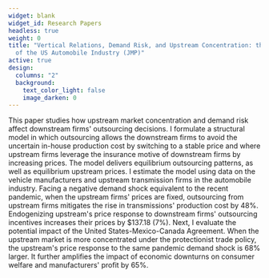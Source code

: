 ```yaml
---
widget: blank
widget_id: Research Papers
headless: true
weight: 0
title: "​Vertical Relations, Demand Risk, and Upstream Concentration: the Case
  of the US Automobile Industry (JMP)"
active: true
design:
  columns: "2"
  background:
    text_color_light: false
    image_darken: 0
---
```

This paper studies how upstream market concentration and demand risk affect downstream firms' outsourcing decisions. I formulate a structural model in which outsourcing allows the downstream firms to avoid the uncertain in-house production cost by switching to a stable price and where upstream firms leverage the insurance motive of downstream firms by increasing prices. The model delivers equilibrium outsourcing patterns, as well as equilibrium upstream prices. I estimate the model using data on the vehicle manufacturers and upstream transmission firms in the automobile industry. Facing a negative demand shock equivalent to the recent pandemic, when the upstream firms' prices are fixed, outsourcing from upstream firms mitigates the rise in transmissions' production cost by 48%. Endogenizing upstream's price response to downstream firms' outsourcing incentives increases their prices by $137.18 (7%). Next, I evaluate the potential impact of the United States-Mexico-Canada Agreement. When the upstream market is more concentrated under the protectionist trade policy, the upstream's price response to the same pandemic demand shock is 68% larger. It further amplifies the impact of economic downturns on consumer welfare and manufacturers' profit by 65%.